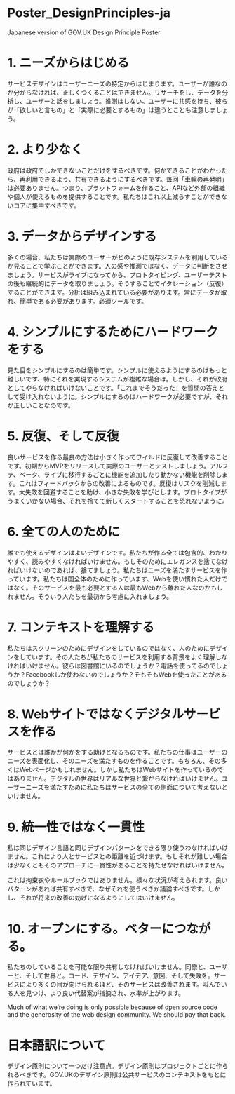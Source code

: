 # Poster_DesignPrinciples-ja
Japanese version of GOV.UK Design Principle Poster

# 1. ニーズからはじめる
サービスデザインはユーザーニーズの特定からはじまります。ユーザーが誰なのか分からなければ、正しくつくることはできません。リサーチをし、データを分析し、ユーザーと話をしましょう。推測はしない。ユーザーに共感を持ち、彼らが「欲しいと言もの」と「実際に必要とするもの」は違うとことも注意しましょう。

# 2. より少なく
政府は政府でしかできないことだけをするべきです。何かできることがわかったら、再利用できるよう、共有できるようにするべきです。毎回「車輪の再発明」は必要ありません。つまり、プラットフォームを作ること、APIなど外部の組織や個人が使えるものを提供することです。私たちはこれ以上減らすことができないコアに集中すべきです。

# 3. データからデザインする
多くの場合、私たちは実際のユーザーがどのように既存システムを利用しているか見ることで学ぶことができます。人の感や推測ではなく、データに判断をさせましょう。サービスがライブになってから、プロトタイピング、ユーザーテストの後も継続的にデータを取りましょう。そうすることでイタレーション（反復）することができます。分析は組み込まれている必要があります。常にデータが取れ、簡単である必要があります。必須ツールです。

# 4. シンプルにするためにハードワークをする
見た目をシンプルにするのは簡単です。シンプルに使えるようにするのはもっと難しいです、特にそれを実現するシステムが複雑な場合は。しかし、それが政府としてやらなければいけないことです。「これまでそうだった」を質問の答えとして受け入れないように。シンプルにするのはハードワークが必要ですが、それが正しいことなのです。

# 5. 反復、そして反復
良いサービスを作る最良の方法は小さく作ってワイルドに反復して改善することです。初期からMVPをリリースして実際のユーザーとテストしましょう。アルファ、ベータ、ライブに移行するごとに機能を追加したり動かない機能を削除します。これはフィードバックからの改善によるものです。反復はリスクを削減します。大失敗を回避することを助け、小さな失敗を学びとします。プロトタイプがうまくいかない場合、それを捨てて新しくスタートすることを恐れないように。

# 6. 全ての人のために
誰でも使えるデザインはよいデザインです。私たちが作る全ては包含的、わかりやすく、読みやすくなければいけません。もしそのためにエレガンスを捨てなければいけないのであれば、捨てましょう。私たちはニーズを満たすサービスを作っています。私たちは国全体のために作っています、Webを使い慣れた人だけではなく。そのサービスを最も必要とする人は最もWebから離れた人なのかもしれません。そういう人たちを最初から考慮に入れましょう。

# 7. コンテキストを理解する
私たちはスクリーンのためにデザインをしているのではなく、人のためにデザインをしています。その人たちが私たちのサービスを利用する背景をよく理解しなければいけません。彼らは図書館にいるのでしょうか？電話を使ってるのでしょうか？Facebookしか使わないのでしょうか？そもそもWebを使ったことがあるのでしょうか？

# 8. Webサイトではなくデジタルサービスを作る
サービスとは誰かが何かをする助けとなるものです。私たちの仕事はユーザーのニーズを表面化し、そのニーズを満たすものを作ることです。もちろん、その多くはWebページかもしれません。しかし私たちはWebサイトを作っているのではありません。デジタルの世界はリアルな世界と繋がらなければいけません。ユーザーニーズを満たすために私たちはサービスの全ての側面について考えないといけません。

# 9. 統一性ではなく一貫性
私は同じデザイン言語と同じデザインパターンをできる限り使うわなければいけません。これにより人とサービスとの距離を近づけます。もしそれが難しい場合は少なくともそのアプローチに一貫性があることを持たせなければいけません。

これは拘束衣やルールブックではありません。様々な状況が考えられます。良いパターンがあれば共有すべきで、なぜそれを使うべきか議論すべきです。しかし、それが将来の改善の妨げになるようにしてはいけません。

# 10. オープンにする。ベターにつながる。
私たちのしていることを可能な限り共有しなければいけません。同僚と、ユーザーと、そして世界と。コード、デザイン、アイデア、意図、そして失敗を。サービスにより多くの目が向けられるほど、そのサービスは改善されます。叫んでいる人を見つけ、より良い代替案が指摘され、水準が上がります。

Much of what we’re doing is only possible because of open source code and the generosity of the web design community. We should pay that back.

# 日本語訳について
デザイン原則について一つだけ注意点。デザイン原則はプロジェクトごとに作られるべきです。GOV.UKのデザイン原則は公共サービスのコンテキストをもとに作られています。
